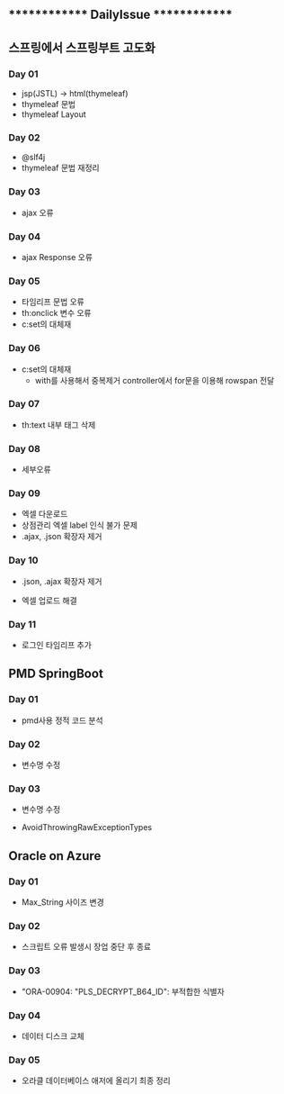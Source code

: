 ## ************ DailyIssue ************

## 스프링에서 스프링부트 고도화

### Day 01

- jsp(JSTL) -> html(thymeleaf)
- thymeleaf 문법
- thymeleaf Layout

### Day 02

- @slf4j
- thymeleaf 문법 재정리

### Day 03 

- ajax 오류

### Day 04

- ajax Response 오류

### Day 05

- 타임리프 문법 오류
- th:onclick 변수 오류
- c:set의 대체재

### Day 06

- c:set의 대체재
  - with를 사용해서 중복제거 controller에서 for문을 이용해 rowspan 전달

### Day 07

- th:text 내부 태그 삭제

### Day 08

- 세부오류

### Day 09

- 엑셀 다운로드
- 상점관리 엑셀 label 인식 불가 문제
- .ajax, .json 확장자 제거

### Day 10

- .json, .ajax 확장자 제거

- 엑셀 업로드 해결

### Day 11

- 로그인 타임리프 추가

## PMD SpringBoot

### Day 01

-  pmd사용 정적 코드 분석

### Day 02

- 변수명 수정

### Day 03

- 변수명 수정

- AvoidThrowingRawExceptionTypes 

## Oracle on Azure

### Day 01

-  Max_String 사이즈 변경

### Day 02

- 스크립트 오류 발생시 장업 중단 후 종료

### Day 03

- "ORA-00904: "PLS_DECRYPT_B64_ID": 부적합한 식별자

### Day 04

- 데이터 디스크 교체

### Day 05

- 오라클 데이터베이스 애저에 올리기 최종 정리